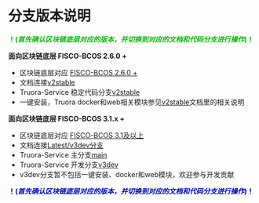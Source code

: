 # 分支版本说明

**<font color=#00BB00>！(*首先确认区块链底层对应的版本，并切换到对应的文档和代码分支进行操作*)！</font>**

**面向区块链底层 FISCO-BCOS 2.6.0 +**

* 区块链底层对应 [FISCO-BCOS 2.6.0 +](https://github.com/FISCO-BCOS/FISCO-BCOS/releases/tag/v2.6.0) 
* 文档连接[v2stable](https://truora.readthedocs.io/zh_CN/v2stable/)	 
* Truora-Service 稳定代码分支[v2stable](https://github.com/WeBankBlockchain/Truora-Service/tree/v2stable)
* 一键安装，Truora docker和web相关模块参见[v2stable](https://truora.readthedocs.io/zh_CN/v2stable/)文档里的相关说明

**面向区块链底层 FISCO-BCOS 3.1.x +**

* 区块链底层对应 [FISCO-BCOS 3.1及以上](https://github.com/FISCO-BCOS/FISCO-BCOS)
* 文档连接[Latest/v3dev分支](https://truora.readthedocs.io/zh_CN/latest/)	
*  Truora-Service 主分支[main](https://github.com/WeBankBlockchain/Truora-Service/tree/main)
*  Truora-Service 开发分支[v3dev](https://github.com/WeBankBlockchain/Truora-Service/tree/v3dev)
*  v3dev分支暂不包括一键安装、docker和web模块，欢迎参与开发贡献

**<font color=#0000BB>！(*首先确认区块链底层对应的版本，并切换到对应的文档和代码分支进行操作*)！</font>**
